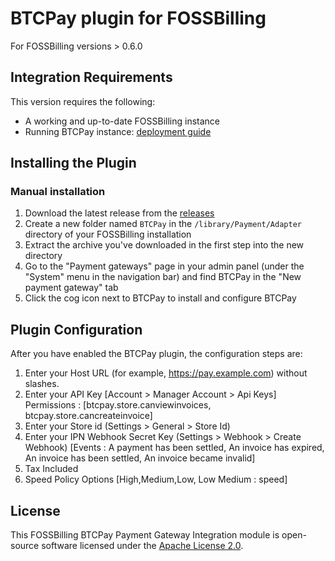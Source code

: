 # BTCPay plugin for FOSSBilling

For FOSSBilling versions > 0.6.0

## Integration Requirements

This version requires the following:

* A working and up-to-date FOSSBilling instance
* Running BTCPay instance: [deployment guide](https://docs.btcpayserver.org/Deployment/)

## Installing the Plugin

### Manual installation

1. Download the latest release from the [releases](https://github.com/ChristianGabs/btcpay-fossbilling/releases/latest)
2. Create a new folder named `BTCPay` in the `/library/Payment/Adapter` directory of your FOSSBilling installation
3. Extract the archive you've downloaded in the first step into the new directory
4. Go to the "Payment gateways" page in your admin panel (under the "System" menu in the navigation bar) and find BTCPay in the "New payment gateway" tab
5. Click the cog icon next to BTCPay to install and configure BTCPay

## Plugin Configuration

After you have enabled the BTCPay plugin, the configuration steps are:

1. Enter your Host URL (for example, https://pay.example.com) without slashes.
2. Enter your API Key [Account > Manager Account > Api Keys] Permissions : [btcpay.store.canviewinvoices, btcpay.store.cancreateinvoice]
3. Enter your Store id  (Settings > General > Store Id)
4. Enter your IPN Webhook Secret Key  (Settings > Webhook > Create Webhook) [Events : A payment has been settled, An invoice has expired, An invoice has been settled, An invoice became invalid] 
5. Tax Included
6. Speed Policy Options [High,Medium,Low, Low Medium : speed]

## License
This FOSSBilling BTCPay Payment Gateway Integration module is open-source software licensed under the [Apache License 2.0](LICENSE).